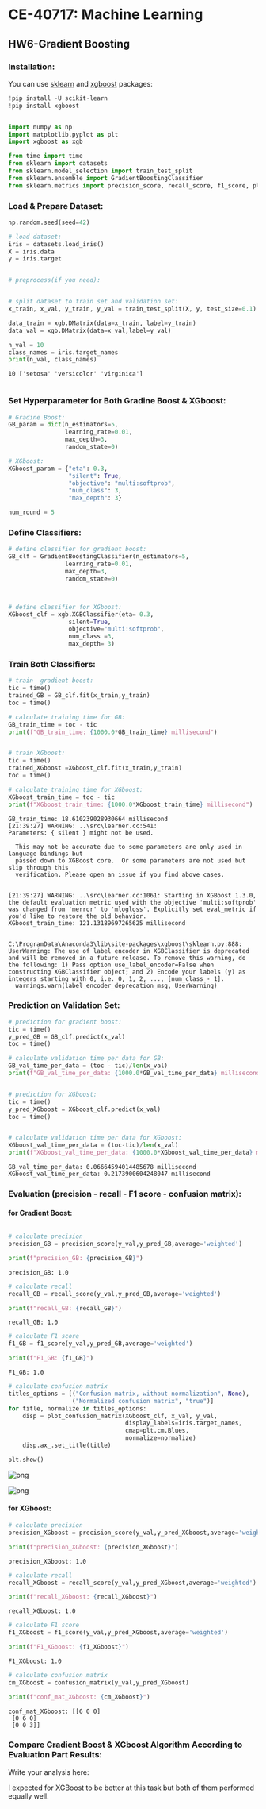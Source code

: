 # CE-40717: Machine Learning

## HW6-Gradient Boosting

### Installation:
You can use [sklearn](https://scikit-learn.org) and [xgboost](https://xgboost.readthedocs.io) packages:
```python
!pip install -U scikit-learn
!pip install xgboost
```


```python

```


```python
import numpy as np
import matplotlib.pyplot as plt
import xgboost as xgb

from time import time
from sklearn import datasets
from sklearn.model_selection import train_test_split
from sklearn.ensemble import GradientBoostingClassifier
from sklearn.metrics import precision_score, recall_score, f1_score, plot_confusion_matrix, confusion_matrix
```

### Load & Prepare Dataset:


```python
np.random.seed(seed=42)

# load dataset:
iris = datasets.load_iris()
X = iris.data
y = iris.target


# preprocess(if you need):


# split dataset to train set and validation set:
x_train, x_val, y_train, y_val = train_test_split(X, y, test_size=0.1)

data_train = xgb.DMatrix(data=x_train, label=y_train)
data_val = xgb.DMatrix(data=x_val,label=y_val)

n_val = 10
class_names = iris.target_names
print(n_val, class_names)
```

    10 ['setosa' 'versicolor' 'virginica']



```python

```

### Set Hyperparameter for Both Gradine Boost & XGboost:


```python
# Gradine Boost:
GB_param = dict(n_estimators=5,
                learning_rate=0.01,
                max_depth=3,
                random_state=0)

# XGboost:
XGboost_param = {"eta": 0.3,
                 "silent": True,
                 "objective": "multi:softprob",
                 "num_class": 3,
                 "max_depth": 3}

num_round = 5
```

### Define Classifiers:


```python
# define classifier for gradient boost:
GB_clf = GradientBoostingClassifier(n_estimators=5,
                learning_rate=0.01,
                max_depth=3,
                random_state=0)



# define classifier for XGboost:
XGboost_clf = xgb.XGBClassifier(eta= 0.3,
                 silent=True,
                 objective="multi:softprob",
                 num_class =3,
                 max_depth= 3)
```

### Train Both Classifiers:


```python
# train  gradient boost:
tic = time()
trained_GB = GB_clf.fit(x_train,y_train)
toc = time()

# calculate training time for GB:
GB_train_time = toc - tic
print(f"GB_train_time: {1000.0*GB_train_time} millisecond")


# train XGboost:
tic = time()
trained_XGboost =XGboost_clf.fit(x_train,y_train)
toc = time()

# calculate training time for XGboost:
XGboost_train_time = toc - tic
print(f"XGboost_train_time: {1000.0*XGboost_train_time} millisecond")
```

    GB_train_time: 18.610239028930664 millisecond
    [21:39:27] WARNING: ..\src\learner.cc:541: 
    Parameters: { silent } might not be used.
    
      This may not be accurate due to some parameters are only used in language bindings but
      passed down to XGBoost core.  Or some parameters are not used but slip through this
      verification. Please open an issue if you find above cases.
    
    
    [21:39:27] WARNING: ..\src\learner.cc:1061: Starting in XGBoost 1.3.0, the default evaluation metric used with the objective 'multi:softprob' was changed from 'merror' to 'mlogloss'. Explicitly set eval_metric if you'd like to restore the old behavior.
    XGboost_train_time: 121.13189697265625 millisecond


    C:\ProgramData\Anaconda3\lib\site-packages\xgboost\sklearn.py:888: UserWarning: The use of label encoder in XGBClassifier is deprecated and will be removed in a future release. To remove this warning, do the following: 1) Pass option use_label_encoder=False when constructing XGBClassifier object; and 2) Encode your labels (y) as integers starting with 0, i.e. 0, 1, 2, ..., [num_class - 1].
      warnings.warn(label_encoder_deprecation_msg, UserWarning)


### Prediction on Validation Set:


```python
# prediction for gradient boost:
tic = time()
y_pred_GB = GB_clf.predict(x_val)
toc = time()

# calculate validation time per data for GB:
GB_val_time_per_data = (toc - tic)/len(x_val) 
print(f"GB_val_time_per_data: {1000.0*GB_val_time_per_data} millisecond")


# prediction for XGboost:
tic = time()
y_pred_XGboost = XGboost_clf.predict(x_val)
toc = time()


# calculate validation time per data for XGboost:
XGboost_val_time_per_data = (toc-tic)/len(x_val)
print(f"XGboost_val_time_per_data: {1000.0*XGboost_val_time_per_data} millisecond")
```

    GB_val_time_per_data: 0.06664594014485678 millisecond
    XGboost_val_time_per_data: 0.2173900604248047 millisecond


### Evaluation (precision - recall - F1 score - confusion matrix):

#### for Gradient Boost:


```python

```


```python
# calculate precision
precision_GB = precision_score(y_val,y_pred_GB,average='weighted')

print(f"precision_GB: {precision_GB}")
```

    precision_GB: 1.0



```python
# calculate recall
recall_GB = recall_score(y_val,y_pred_GB,average='weighted')

print(f"recall_GB: {recall_GB}")
```

    recall_GB: 1.0



```python
# calculate F1 score
f1_GB = f1_score(y_val,y_pred_GB,average='weighted')

print(f"F1_GB: {f1_GB}")
```

    F1_GB: 1.0



```python
# calculate confusion matrix
titles_options = [("Confusion matrix, without normalization", None),
                  ("Normalized confusion matrix", "true")]
for title, normalize in titles_options:
    disp = plot_confusion_matrix(XGboost_clf, x_val, y_val,
                                 display_labels=iris.target_names,
                                 cmap=plt.cm.Blues,
                                 normalize=normalize)
    disp.ax_.set_title(title)

plt.show()
```


    
![png](ML2021S_HW6_AmirPourmand_files/ML2021S_HW6_AmirPourmand_22_0.png)
    



    
![png](ML2021S_HW6_AmirPourmand_files/ML2021S_HW6_AmirPourmand_22_1.png)
    


#### for XGboost:


```python
# calculate precision
precision_XGboost = precision_score(y_val,y_pred_XGboost,average='weighted')

print(f"precision_XGboost: {precision_XGboost}")
```

    precision_XGboost: 1.0



```python
# calculate recall
recall_XGboost = recall_score(y_val,y_pred_XGboost,average='weighted')

print(f"recall_XGboost: {recall_XGboost}")
```

    recall_XGboost: 1.0



```python
# calculate F1 score
f1_XGboost = f1_score(y_val,y_pred_XGboost,average='weighted')

print(f"F1_XGboost: {f1_XGboost}")
```

    F1_XGboost: 1.0



```python
# calculate confusion matrix
cm_XGboost = confusion_matrix(y_val,y_pred_XGboost)

print(f"conf_mat_XGboost: {cm_XGboost}")
```

    conf_mat_XGboost: [[6 0 0]
     [0 6 0]
     [0 0 3]]


### Compare Gradient Boost & XGboost Algorithm According to Evaluation Part Results:

Write your analysis here:


I expected for XGBoost to be better at this task but both of them performed equally well. 


```python

```
